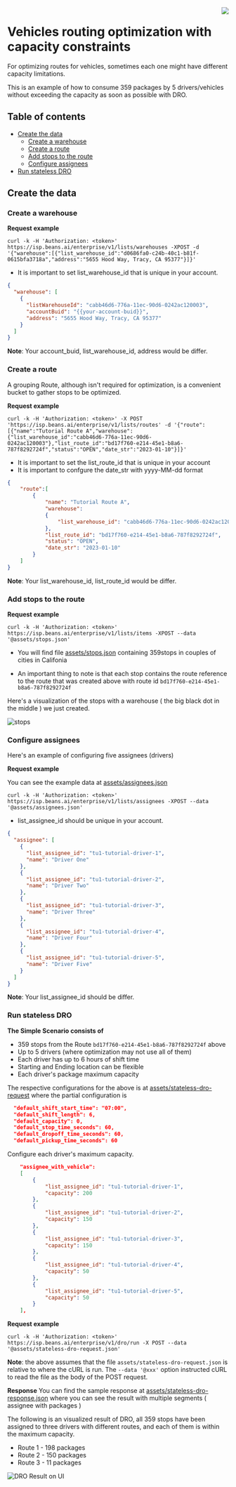 

<img src="../assets/images/beans-128x128.png" align="right" />

# Vehicles routing optimization with capacity constraints

For optimizing routes for vehicles, sometimes each one might have different capacity limitations.

This is an example of how to consume 359 packages by 5 drivers/vehicles without exceeding the capacity as soon as possible with DRO.

## Table of contents
- [Create the data](#create-the-data)
  - [Create a warehouse](#create-a-warehouse)
  - [Create a route](#create-a-route)
  - [Add stops to the route](#add-stops-to-the-route)
  - [Configure assignees](#configure-assignees)
- [Run stateless DRO](#run-stateless-dro)



## Create the data
### Create a warehouse

**Request example**

```
curl -k -H 'Authorization: <token>' https://isp.beans.ai/enterprise/v1/lists/warehouses -XPOST -d '{"warehouse":[{"list_warehouse_id":"d0686fa0-c24b-40c1-b81f-0615bfa3718a","address":"5655 Hood Way, Tracy, CA 95377"}]}'
```

- It is important to set list_warehouse_id that is unique in your account.

```json
{
  "warehouse": [
    {
      "listWarehouseId": "cabb46d6-776a-11ec-90d6-0242ac120003",
      "accountBuid": "{{your-account-buid}}",
      "address": "5655 Hood Way, Tracy, CA 95377"
    }
  ]
}
```

**Note**: Your account_buid, list_warehouse_id, address would be differ.

### Create a route

A grouping Route, although isn't required for optimization, is a convenient bucket to gather
stops to be optimized.

**Request example**

```
curl -k -H 'Authorization: <token>' -X POST 'https://isp.beans.ai/enterprise/v1/lists/routes' -d '{"route":[{"name":"Tutorial Route A","warehouse":{"list_warehouse_id":"cabb46d6-776a-11ec-90d6-0242ac120003"},"list_route_id":"bd17f760-e214-45e1-b8a6-787f8292724f","status":"OPEN","date_str":"2023-01-10"}]}'
```

- It is important to set the list_route_id that is unique in your account
- It is important to confgure the date_str with yyyy-MM-dd format

```json
{
    "route":[
        {
            "name": "Tutorial Route A",
            "warehouse":
            {
                "list_warehouse_id": "cabb46d6-776a-11ec-90d6-0242ac120003"
            },
            "list_route_id": "bd17f760-e214-45e1-b8a6-787f8292724f",
            "status": "OPEN",
            "date_str": "2023-01-10"
        }
    ]
}
```

**Note**: Your list_warehouse_id, list_route_id would be differ.

### Add stops to the route

**Request example**

```
curl -k -H 'Authorization: <token>' https://isp.beans.ai/enterprise/v1/lists/items -XPOST --data '@assets/stops.json'
```

- You will find file [assets/stops.json](assets/stops.json) containing 359stops in couples of cities in Califonia

- An important thing to note is that each stop contains the route reference to the route that was created above with route id `bd17f760-e214-45e1-b8a6-787f8292724f`

Here's a visualization of the stops with a warehouse ( the big black dot in the middle ) we just created.

![stops](assets/images/stops.png)

### Configure assignees

Here's an example of configuring five assignees (drivers)

**Request example**

You can see the example data at [assets/assignees.json](assets/assignees.json)

```
curl -k -H 'Authorization: <token>' https://isp.beans.ai/enterprise/v1/lists/assignees -XPOST --data '@assets/assignees.json'
```

- list_assignee_id should be unique in your account.

```json
{
  "assignee": [
    {
      "list_assignee_id": "tu1-tutorial-driver-1",
      "name": "Driver One"
    },
    {
      "list_assignee_id": "tu1-tutorial-driver-2",
      "name": "Driver Two"
    },
    {
      "list_assignee_id": "tu1-tutorial-driver-3",
      "name": "Driver Three"
    },
    {
      "list_assignee_id": "tu1-tutorial-driver-4",
      "name": "Driver Four"
    },
    {
      "list_assignee_id": "tu1-tutorial-driver-5",
      "name": "Driver Five"
    }
  ]
}
```

**Note**: Your list_assignee_id should be differ.

### Run stateless DRO

**The Simple Scenario consists of**

- 359 stops from the Route `bd17f760-e214-45e1-b8a6-787f8292724f` above
- Up to 5 drivers (where optimization may not use all of them)
- Each driver has up to 6 hours of shift time
- Starting and Ending location can be flexible
- Each driver's package maximum capacity

The respective configurations for the above is at [assets/stateless-dro-request](assets/stateless-dro-request.json)  where the partial configuration is

```json
  "default_shift_start_time": "07:00",
  "default_shift_length": 6,
  "default_capacity": 0,
  "default_stop_time_seconds": 60,
  "default_dropoff_time_seconds": 60,
  "default_pickup_time_seconds": 60
```

Configure each driver's maximum capacity.

```json
    "assignee_with_vehicle":
    [
        {
            "list_assignee_id": "tu1-tutorial-driver-1",
            "capacity": 200
        },
        {
            "list_assignee_id": "tu1-tutorial-driver-2",
            "capacity": 150
        },
        {
            "list_assignee_id": "tu1-tutorial-driver-3",
            "capacity": 150
        },
        {
            "list_assignee_id": "tu1-tutorial-driver-4",
            "capacity": 50
        },
        {
            "list_assignee_id": "tu1-tutorial-driver-5",
            "capacity": 50
        }
    ],
```

**Request example**

```
curl -k -H 'Authorization: <token>' https://isp.beans.ai/enterprise/v1/dro/run -X POST --data '@assets/stateless-dro-request.json'
```

**Note**: the above assumes that the file `assets/stateless-dro-request.json` is relative to where the cURL is run. The `--data '@xxx'` option instructed cURL to read the file as the body of the POST request.

**Response**
You can find the sample response at [assets/stateless-dro-response.json](assets/stateless-dro-response.json) where you can see the result with multiple segments ( assignee with packages )

The following is an visualized result of DRO, all 359 stops have been assigned to three drivers with different routes, 
and each of them is within the maximum capacity.

- Route 1 - 198 packages
- Route 2 - 150 packages
- Route 3 - 11 packages

![DRO Result on UI](assets/images/dro-result-ui.png)



